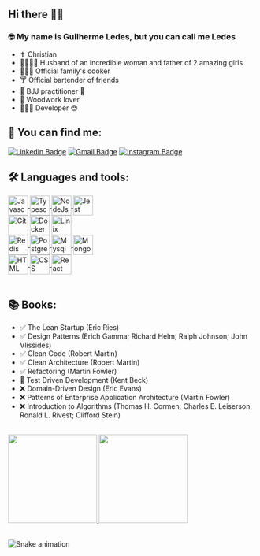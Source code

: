 ## Hi there 👋🏽 
### 🤓 My name is Guilherme Ledes, but you can call me Ledes
- ✝️ Christian
- 👨‍👩‍👧‍👧 Husband of an incredible woman and father of 2 amazing girls
- 👨🏽‍🍳 Official family's cooker
- 🍸 Official bartender of friends
- 🥋 BJJ practitioner 💜
- 🔨 Woodwork lover
- 👨🏽‍💻 Developer 😍

## 💬 You can find me:

 [![Linkedin Badge](https://img.shields.io/badge/-guilhermeledes-0a66c2?style=for-the-badge&logo=Linkedin&logoColor=white&link=https://www.linkedin.com/in/guilhermeledes)](https://www.linkedin.com/in/guilhermeledes) 
[![Gmail Badge](https://img.shields.io/badge/-ledes.guilherme@gmail.com-ea4335?style=for-the-badge&logo=Gmail&logoColor=white&link=mailto:ledes.guilherme@gmail.com)](mailto:ledes.guilherme@gmail.com)
  [![Instagram Badge](https://img.shields.io/badge/-guilhermeledes-d80055?style=for-the-badge&logo=Instagram&logoColor=white&link=https://instagram.com/guilhermeledes)](https://www.instagram.com/guilhermeledes) 


## 🛠 Languages and tools:
<div style="display: inline_block;">
  <a href="https://github.com/guilhermeledes">
  <img align="center" alt="Javascript" height="40" width="40" src="https://cdn.jsdelivr.net/gh/devicons/devicon/icons/javascript/javascript-original.svg">

  <img align="center" alt="Typescript" height="40" width="40" src="https://cdn.jsdelivr.net/gh/devicons/devicon/icons/typescript/typescript-original.svg">
  
  <img align="center" alt="NodeJs" height="40" width="40" src="https://cdn.jsdelivr.net/gh/devicons/devicon/icons/nodejs/nodejs-original.svg">
  <img align="center" alt="Jest" height="40" width="40" src="https://cdn.jsdelivr.net/gh/devicons/devicon/icons/jest/jest-plain.svg"> 

  <br/>

  <img align="center" alt="Git" height="40" width="40" src="https://cdn.jsdelivr.net/gh/devicons/devicon/icons/git/git-plain.svg">
  <img align="center" alt="Docker" height="40" width="40" src="https://cdn.jsdelivr.net/gh/devicons/devicon/icons/docker/docker-plain.svg">
  <img align="center" alt="Linix" height="40" width="40" src="https://cdn.jsdelivr.net/gh/devicons/devicon/icons/linux/linux-original.svg">

  <br/>

  <img align="center" alt="Redis" height="40" width="40" src="https://cdn.jsdelivr.net/gh/devicons/devicon/icons/redis/redis-plain.svg">
  <img align="center" alt="Postgress" height="40" width="40" src="https://cdn.jsdelivr.net/gh/devicons/devicon/icons/postgresql/postgresql-plain.svg">
  <img align="center" alt="Mysql" height="40" width="40" src="https://cdn.jsdelivr.net/gh/devicons/devicon/icons/mysql/mysql-plain.svg">
  <img align="center" alt="Mongodb" height="40" width="40" src="https://cdn.jsdelivr.net/gh/devicons/devicon/icons/mongodb/mongodb-plain.svg">
  
   <br/>

  <img align="center" alt="HTML" height="40" width="40" src="https://cdn.jsdelivr.net/gh/devicons/devicon/icons/html5/html5-original.svg">
  <img align="center" alt="CSS" height="40" width="40" src="https://cdn.jsdelivr.net/gh/devicons/devicon/icons/css3/css3-original.svg">
  <img align="center" alt="React" height="40" width="40" src="https://cdn.jsdelivr.net/gh/devicons/devicon/icons/react/react-original.svg">

  </a>
</div>

<br />

## 📚 Books:
- ✅ The Lean Startup (Eric Ries)
- ✅ Design Patterns (Erich Gamma; Richard Helm; Ralph Johnson; John Vlissides)
- ✅ Clean Code (Robert Martin)
- ✅ Clean Architecture (Robert Martin)
- ✅ Refactoring (Martin Fowler)
- 📖 Test Driven Development (Kent Beck)
- ❌ Domain-Driven Design (Eric Evans)
- ❌ Patterns of Enterprise Application Architecture (Martin Fowler)
- ❌ Introduction to Algorithms (Thomas H. Cormen; Charles E. Leiserson; Ronald L. Rivest; Clifford Stein)

<div>
  <br/>
  <a href="https://github.com/guilhermeledes">
  <img height="180em" src="https://github-readme-stats.vercel.app/api?username=guilhermeledes&show_icons=true&theme=dracula&include_all_commits=true&count_private=true"/>
  <img height="180em" src="https://github-readme-stats.vercel.app/api/top-langs/?username=guilhermeledes&layout=compact&langs_count=7&theme=dracula"/>
  </a>
</div>

<br />
  
![Snake animation](https://github.com/guilhermeledes/guilhermeledes/blob/output/github-contribution-grid-snake.svg)
